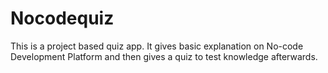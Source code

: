 # Nocodequiz

This is a project based quiz app. It gives basic explanation on No-code Development Platform and then gives a quiz to test knowledge afterwards.
